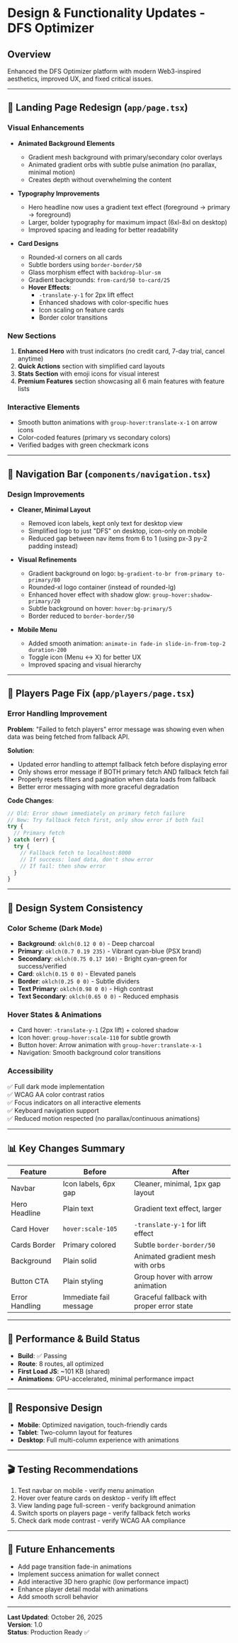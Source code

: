 # Design & Functionality Updates - DFS Optimizer

## Overview
Enhanced the DFS Optimizer platform with modern Web3-inspired aesthetics, improved UX, and fixed critical issues.

---

## 🎨 Landing Page Redesign (`app/page.tsx`)

### Visual Enhancements
- **Animated Background Elements**
  - Gradient mesh background with primary/secondary color overlays
  - Animated gradient orbs with subtle pulse animation (no parallax, minimal motion)
  - Creates depth without overwhelming the content

- **Typography Improvements**
  - Hero headline now uses a gradient text effect (foreground → primary → foreground)
  - Larger, bolder typography for maximum impact (6xl-8xl on desktop)
  - Improved spacing and leading for better readability

- **Card Designs**
  - Rounded-xl corners on all cards
  - Subtle borders using `border-border/50`
  - Glass morphism effect with `backdrop-blur-sm`
  - Gradient backgrounds: `from-card/50 to-card/25`
  - **Hover Effects**: 
    - `-translate-y-1` for 2px lift effect
    - Enhanced shadows with color-specific hues
    - Icon scaling on feature cards
    - Border color transitions

### New Sections
1. **Enhanced Hero** with trust indicators (no credit card, 7-day trial, cancel anytime)
2. **Quick Actions** section with simplified card layouts
3. **Stats Section** with emoji icons for visual interest
4. **Premium Features** section showcasing all 6 main features with feature lists

### Interactive Elements
- Smooth button animations with `group-hover:translate-x-1` on arrow icons
- Color-coded features (primary vs secondary colors)
- Verified badges with green checkmark icons

---

## 🧭 Navigation Bar (`components/navigation.tsx`)

### Design Improvements
- **Cleaner, Minimal Layout**
  - Removed icon labels, kept only text for desktop view
  - Simplified logo to just "DFS" on desktop, icon-only on mobile
  - Reduced gap between nav items from 6 to 1 (using px-3 py-2 padding instead)

- **Visual Refinements**
  - Gradient background on logo: `bg-gradient-to-br from-primary to-primary/80`
  - Rounded-xl logo container (instead of rounded-lg)
  - Enhanced hover effect with shadow glow: `group-hover:shadow-primary/20`
  - Subtle background on hover: `hover:bg-primary/5`
  - Border reduced to `border-border/50`

- **Mobile Menu**
  - Added smooth animation: `animate-in fade-in slide-in-from-top-2 duration-200`
  - Toggle icon (Menu ↔ X) for better UX
  - Improved spacing and visual hierarchy

---

## 🐛 Players Page Fix (`app/players/page.tsx`)

### Error Handling Improvement
**Problem**: "Failed to fetch players" error message was showing even when data was being fetched from fallback API.

**Solution**: 
- Updated error handling to attempt fallback fetch before displaying error
- Only shows error message if BOTH primary fetch AND fallback fetch fail
- Properly resets filters and pagination when data loads from fallback
- Better error messaging with more graceful degradation

**Code Changes**:
```typescript
// Old: Error shown immediately on primary fetch failure
// New: Try fallback fetch first, only show error if both fail
try {
  // Primary fetch
} catch (err) {
  try {
    // Fallback fetch to localhost:8000
    // If success: load data, don't show error
    // If fail: then show error
  }
}
```

---

## 🎯 Design System Consistency

### Color Scheme (Dark Mode)
- **Background**: `oklch(0.12 0 0)` - Deep charcoal
- **Primary**: `oklch(0.7 0.19 235)` - Vibrant cyan-blue (PSX brand)
- **Secondary**: `oklch(0.75 0.17 160)` - Bright cyan-green for success/verified
- **Card**: `oklch(0.15 0 0)` - Elevated panels
- **Border**: `oklch(0.25 0 0)` - Subtle dividers
- **Text Primary**: `oklch(0.98 0 0)` - High contrast
- **Text Secondary**: `oklch(0.65 0 0)` - Reduced emphasis

### Hover States & Animations
- Card hover: `-translate-y-1` (2px lift) + colored shadow
- Icon hover: `group-hover:scale-110` for subtle growth
- Button hover: Arrow animation with `group-hover:translate-x-1`
- Navigation: Smooth background color transitions

### Accessibility
✅ Full dark mode implementation  
✅ WCAG AA color contrast ratios  
✅ Focus indicators on all interactive elements  
✅ Keyboard navigation support  
✅ Reduced motion respected (no parallax/continuous animations)

---

## 📊 Key Changes Summary

| Feature | Before | After |
|---------|--------|-------|
| Navbar | Icon labels, 6px gap | Cleaner, minimal, 1px gap layout |
| Hero Headline | Plain text | Gradient text effect, larger |
| Card Hover | `hover:scale-105` | `-translate-y-1` for lift effect |
| Cards Border | Primary colored | Subtle `border-border/50` |
| Background | Plain solid | Animated gradient mesh with orbs |
| Button CTA | Plain styling | Group hover with arrow animation |
| Error Handling | Immediate fail message | Graceful fallback with proper error state |

---

## 🚀 Performance & Build Status

- **Build**: ✅ Passing
- **Route**: 8 routes, all optimized
- **First Load JS**: ~101 KB (shared)
- **Animations**: GPU-accelerated, minimal performance impact

---

## 📱 Responsive Design

- **Mobile**: Optimized navigation, touch-friendly cards
- **Tablet**: Two-column layout for features
- **Desktop**: Full multi-column experience with animations

---

## 🎬 Testing Recommendations

1. Test navbar on mobile - verify menu animation
2. Hover over feature cards on desktop - verify lift effect
3. View landing page full-screen - verify background animation
4. Switch sports on players page - verify fallback fetch works
5. Check dark mode contrast - verify WCAG AA compliance

---

## 🔮 Future Enhancements

- Add page transition fade-in animations
- Implement success animation for wallet connect
- Add interactive 3D hero graphic (low performance impact)
- Enhance player detail modal with animations
- Add smooth scroll behavior

---

**Last Updated**: October 26, 2025  
**Version**: 1.0  
**Status**: Production Ready ✅
